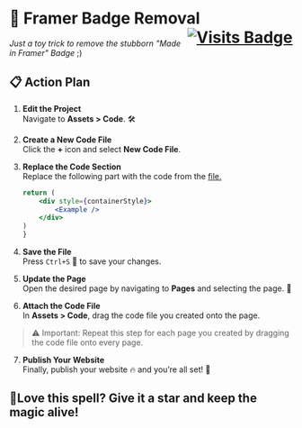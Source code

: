# 🚀 Framer Badge Removal <span style="float: right;">[![Visits Badge](https://badges.pufler.dev/visits/Adish08/FramerBadgeRemoval)](https://github.com/Adish08/FramerBadgeRemoval)</span>
 *Just a toy trick to remove the stubborn "Made in Framer" Badge* ;)

## 📋 Action Plan

1. **Edit the Project**  
   Navigate to **Assets > Code**. 🛠️

2. **Create a New Code File**  
   Click the **+** icon and select **New Code File**.

3. **Replace the Code Section**  
   Replace the following part with the code from the  [file.](https://github.com/Adish08/FramerBadgeRemoval/blob/main/Framer_Badge.tsx)

   ```jsx
   return (
       <div style={containerStyle}>
           <Example />
       </div>
   )
   }
   ```

4. **Save the File**  
   Press `Ctrl+S` 💾 to save your changes.

5. **Update the Page**  
   Open the desired page by navigating to **Pages** and selecting the page. 📄

6. **Attach the Code File**  
   In **Assets > Code**, drag the code file you created onto the page.

> ⚠️ Important: Repeat this step for each page you created by dragging the code file onto every page.

7. **Publish Your Website**  
   Finally, publish your website 🔥 and you’re all set! 🎉

## 🌟Love this spell? Give it a star and keep the magic alive!
